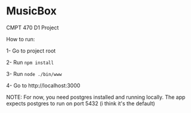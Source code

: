 # MusicBox

CMPT 470 D1 Project 

How to run:

1- Go to project root

2- Run `npm install`

3- Run `node ./bin/www`

4- Go to http://localhost:3000


NOTE: For now, you need postgres installed and running locally. The app expects postgres to run on port 5432 (i think it's the default)
